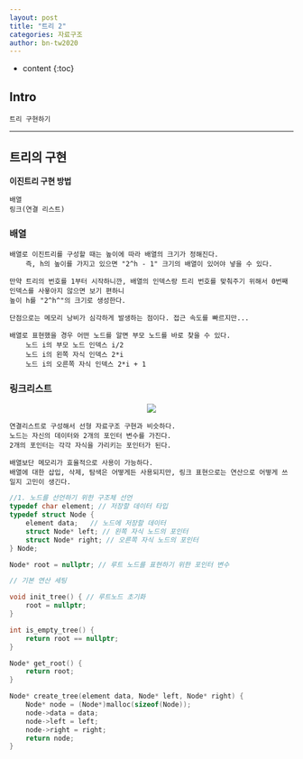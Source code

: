 ```yaml
---
layout: post
title: "트리 2"
categories: 자료구조
author: bn-tw2020
---
```

* content
{:toc}


## Intro

```
트리 구현하기
```





---

## 트리의 구현


**이진트리 구현 방법**

```
배열
링크(연결 리스트)
```

### 배열

```
배열로 이진트리를 구성할 때는 높이에 따라 배열의 크기가 정해진다.
    즉, h의 높이를 가지고 있으면 "2^h - 1" 크기의 배열이 있어야 넣을 수 있다.

만약 트리의 번호를 1부터 시작하니깐, 배열의 인덱스랑 트리 번호를 맞춰주기 위해서 0번째 인덱스를 사욯아지 않으면 보기 편하니
높이 h를 "2^h^"의 크기로 생성한다.

단점으로는 메모리 낭비가 심각하게 발생하는 점이다. 접근 속도를 빠르지만...

배열로 표현했을 경우 어떤 노드를 알면 부모 노드를 바로 찾을 수 있다.
    노드 i의 부모 노드 인덱스 i/2
    노드 i의 왼쪽 자식 인덱스 2*i
    노드 i의 오른쪽 자식 인덱스 2*i + 1
```

### 링크리스트

<div style="text-align:center;"><img src= "https://user-images.githubusercontent.com/66770613/118122687-265c2380-b42e-11eb-831f-ada938404712.png"></div>

```
연결리스트로 구성해서 선형 자료구조 구현과 비슷하다.
노드는 자신의 데이터와 2개의 포인터 변수를 가진다.
2개의 포인터는 각각 자식을 가리키는 포인터가 된다.

배열보단 메모리가 효율적으로 사용이 가능하다.
배열에 대한 삽입, 삭제, 탐색은 어떻게든 사용되지만, 링크 표현으로는 연산으로 어떻게 쓰일지 고민이 생긴다.
```


```c++
//1. 노드를 선언하기 위한 구조체 선언
typedef char element; // 저장할 데이터 타입
typedef struct Node {
    element data;   // 노드에 저장할 데이터
    struct Node* left; // 왼쪽 자식 노드의 포인터
    struct Node* right; // 오른쪽 자식 노드의 포인터
} Node;
```

```c++
Node* root = nullptr; // 루트 노드를 표현하기 위한 포인터 변수
```

```c++
// 기본 연산 세팅

void init_tree() { // 루트노드 초기화
    root = nullptr;
}

int is_empty_tree() {
    return root == nullptr;
}

Node* get_root() {
    return root;
}

Node* create_tree(element data, Node* left, Node* right) {
    Node* node = (Node*)malloc(sizeof(Node));
    node->data = data;
    node->left = left;
    node->right = right;
    return node;
}
```

